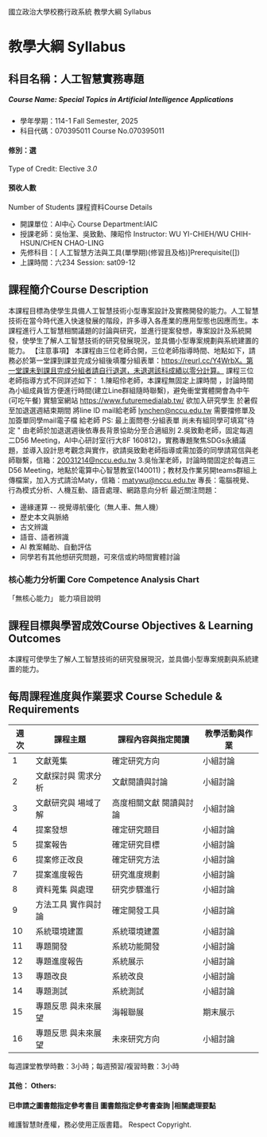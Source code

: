 國立政治大學校務行政系統 教學大綱 Syllabus
# 教學大綱 Syllabus
##  科目名稱：人工智慧實務專題
#####  Course Name: Special Topics in Artificial Intelligence Applications
  * 學年學期：114-1 Fall Semester, 2025 
  * 科目代碼：070395011 Course No.070395011
#### 修別：選
Type of Credit: Elective 
_3.0_
#### 預收人數
Number of Students
課程資料Course Details
  * 開課單位：AI中心 Course Department:IAIC 
  * 授課老師：吳怡潔、吳致勳、陳昭伶 Instructor: WU YI-CHIEH/WU CHIH-HSUN/CHEN CHAO-LING 
  * 先修科目：[ 人工智慧方法與工具(單學期)(修習且及格)]Prerequisite([])
  * 上課時間：六234 Session: sat09-12
##  課程簡介Course Description
本課程目標為使學生具備人工智慧技術小型專案設計及實務開發的能力。人工智慧技術在當今時代進入快速發展的階段，許多導入各產業的應用型態也因應而生。本課程進行人工智慧相關議題的討論與研究，並進行提案發想，專案設計及系統開發，使學生了解人工智慧技術的研究發展現況，並具備小型專案規劃與系統建置的能力。
【注意事項】 本課程由三位老師合開，三位老師指導時間、地點如下，請務必於第一堂課到課並完成分組後填覆分組表單：https://reurl.cc/Y4WrbX。第一堂課未到課且完成分組者請自行退選，未退選該科成績以零分計算。
課程三位老師指導方式不同詳述如下：
1.陳昭伶老師，本課程無固定上課時間 ，討論時間為小組成員皆方便進行時間(建立Line群組隨時聯繫)，避免衝堂實體開會為中午(可吃午餐)
實驗室網站 https://www.futuremedialab.tw/
欲加入研究學生 於暑假至加退選週結束期間 將line ID mail給老師 lynchen@nccu.edu.tw 
需要擋修單及加簽單同學mail電子檔 給老師 
PS: 最上面問卷:分組表單 尚未有組同學可填寫"待定 " 由老師於加退選週後依專長背景協助分至合適組別
2.吳致勳老師，固定每週二D56 Meeting，AI中心研討室(行大8F 160812)，實務專題聚焦SDGs永續議題，並導入設計思考觀念與實作，欲請吳致勳老師指導或需加簽的同學請寫信與老師聯繫，信箱：20031214@nccu.edu.tw
3.吳怡潔老師，討論時間固定於每週三D56 Meeting，地點於電算中心智慧教室(140011)；教材及作業另開teams群組上傳檔案，加入方式請洽Maty，信箱：matywu@nccu.edu.tw
專長：電腦視覺、行為模式分析、人機互動、語音處理、網路意向分析
最近關注問題：
  * 邊緣運算 -- 視覺導航優化（無人車、無人機）
  * 歷史本文與脈絡
  * 古文辨識
  * 語音、語者辨識
  * AI 教案輔助、自動評估
  * 同學若有其他想研究問題，可來信或約時間實體討論
###  核心能力分析圖 Core Competence Analysis Chart
「無核心能力」 
能力項目說明
##  課程目標與學習成效Course Objectives & Learning Outcomes 
本課程可使學生了解人工智慧技術的研究發展現況，並具備小型專案規劃與系統建置的能力。
##  每周課程進度與作業要求 Course Schedule & Requirements
週次 |  課程主題 |  課程內容與指定閱讀 |  教學活動與作業  
---|---|---|---  
1 |  文獻蒐集 |  確定研究方向 |  小組討論  
2 |  文獻探討與 需求分析 |  文獻閱讀與討論 |  小組討論  
3 |  文獻研究與 場域了解 |  高度相關文獻 閱讀與討論 |  小組討論  
4 |  提案發想 |  確定研究題目 |  小組討論  
5 |  提案報告 |  確定研究目標 |  小組討論  
6 |  提案修正改良 |  確定研究方法 |  小組討論  
7 |  提案進度報告 |  研究進度規劃 |  小組討論  
8 |  資料蒐集 與處理 |  研究步驟進行 |  小組討論  
9 |  方法工具 實作與討論 |  確定開發工具 |  小組討論  
10 |  系統環境建置 |  系統環境建置 |  小組討論  
11 |  專題開發 |  系統功能開發 |  小組討論  
12 |  專題進度報告 |  系統展示 |  小組討論  
13 |  專題改良 |  系統改良 |  小組討論  
14 |  專題測試 |  系統測試 |  小組討論  
15 |  專題反思 與未來展望 |  海報聯展 | 期末展示  
16 |  專題反思 與未來展望 | 未來研究方向 |  小組討論  
每週課堂教學時數：3小時；每週預習/複習時數：3小時
####  其他： Others:
####  已申請之圖書館指定參考書目  圖書館指定參考書查詢 |相關處理要點
維護智慧財產權，務必使用正版書籍。 Respect Copyright.